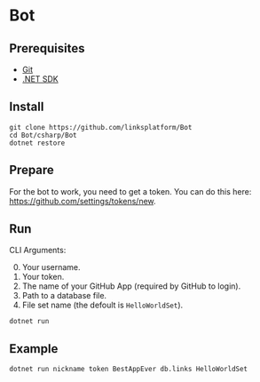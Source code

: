 # Bot

## Prerequisites
* [Git](https://git-scm.com/downloads)
* [.NET SDK](https://dotnet.microsoft.com/download)

## Install
```
git clone https://github.com/linksplatform/Bot
cd Bot/csharp/Bot
dotnet restore
```

## Prepare 

For the bot to work, you need to get a token. You can do this here: https://github.com/settings/tokens/new.  

## Run

CLI Arguments:

0. Your username.
1. Your token.
2. The name of your GitHub App (required by GitHub to login).
3. Path to a database file.
4. File set name (the defoult is ``HelloWorldSet``).
```Shell
dotnet run
```

## Example

```Shell
dotnet run nickname token BestAppEver db.links HelloWorldSet
```

